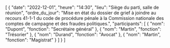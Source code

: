 [
{
"date": "2022-12-01",
"heure": "14:30",
"lieu": "Siège du parti, salle de réunion",
"ordre_du_jour": "Mise en état du dossier de grief à joindre au recours 41-1-1 du code de procédure pénale à la Commission nationale des comptes de campagne et des fraudes politiques.",
"participants": [
{
"nom": "Dupont",
"fonction": "Secrétaire général"
},
{
"nom": "Martin",
"fonction": "Trésorier"
},
{
"nom": "Durand",
"fonction": "Avocat"
},
{
"nom": "Martin",
"fonction": "Magistrat"
}
]
}
]